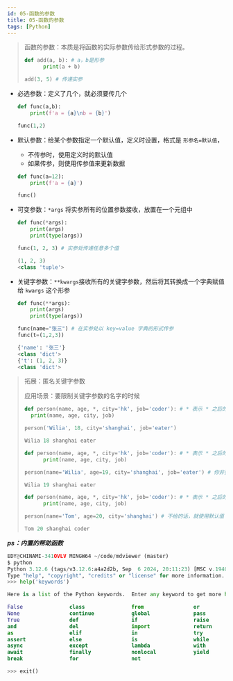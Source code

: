 ```yaml
---
id: 05-函数的参数
title: 05-函数的参数
tags: [Python]
---
```


> 函数的参数：本质是将函数的实际参数传给形式参数的过程。
>
> ```python
> def add(a, b): # a，b是形参
>     	print(a + b)
> 
> add(3, 5) # 传递实参
> ```

* 必选参数：定义了几个，就必须要传几个

  ```python
  def func(a,b):
      print(f'a = {a}\nb = {b}')
  
  func(1,2)
  ```

* 默认参数：给某个参数指定一个默认值，定义时设置，格式是 `形参名=默认值`，

  * 不传参时，使用定义时的默认值
  * 如果传参，则使用传参值来更新数据

  ```python
  def func(a=12):
      print(f'a = {a}')
  
  func()
  ```

* 可变参数：`*args` 将实参所有的位置参数接收，放置在一个元组中

  ```python
  def func(*args):
      print(args)
      print(type(args))
  
  func(1, 2, 3) # 实参处传递任意多个值
  
  (1, 2, 3)
  <class 'tuple'>
  ```

* 关键字参数：`**kwargs`接收所有的关键字参数，然后将其转换成一个字典赋值给 `kwargs` 这个形参

  ```python
  def func(**args):
      print(args)
      print(type(args))
  
  func(name="张三") # 在实参处以 key=value 字典的形式传参
  func(t=(1,2,3))
  
  {'name': '张三'}
  <class 'dict'>
  {'t': (1, 2, 3)}
  <class 'dict'>
  ```

> 拓展：匿名关键字参数
>
> 应用场景：要限制关键字参数的名字的时候
>
> ```python
> def person(name, age, *, city='hk', job='coder'): # * 表示 * 之后的参数传递需要使用关键字传参的方式
>  	print(name, age, city, job)
> 
> person('Wilia', 18, city='shanghai', job='eater')
> 
> Wilia 18 shanghai eater
> 
> ```
>
> ```python
> def person(name, age, *, city='hk', job='coder'): # * 表示 * 之后的参数传递需要使用关键字传参的方式
>     	print(name, age, city, job)
> 
> person(name='Wilia', age=19, city='shanghai', job='eater') # 你非要指定第一二个参数的形参名也是可以的
> 
> Wilia 19 shanghai eater
> ```
>
> ```python
> def person(name, age, *, city='hk', job='coder'): # * 表示 * 之后的参数传递需要使用关键字传参的方式
>     	print(name, age, city, job)
> 
> person(name='Tom', age=20, city='shanghai') # 不给的话，就使用默认值
> 
> Tom 20 shanghai coder
> ```
>
> 



***ps：内置的帮助函数***

```python
EDY@CHINAMI-341OVLV MINGW64 ~/code/mdviewer (master)
$ python
Python 3.12.6 (tags/v3.12.6:a4a2d2b, Sep  6 2024, 20:11:23) [MSC v.1940 64 bit (AMD64)] on win32
Type "help", "copyright", "credits" or "license" for more information.
>>> help('keywords')

Here is a list of the Python keywords.  Enter any keyword to get more help.

False               class               from                or
None                continue            global              pass
True                def                 if                  raise
and                 del                 import              return
as                  elif                in                  try
assert              else                is                  while
async               except              lambda              with
await               finally             nonlocal            yield
break               for                 not

>>> exit()

```

